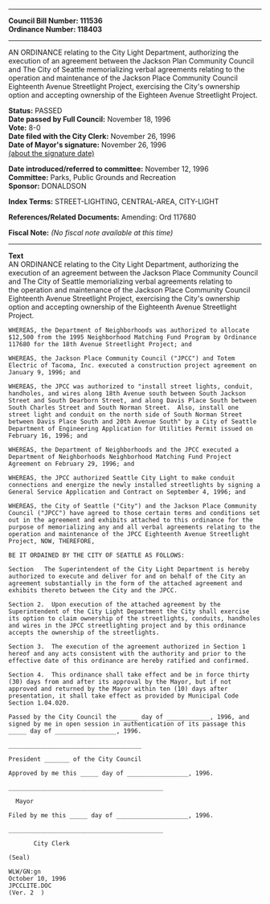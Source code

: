 * * * * *  
  
**Council Bill Number: [](#h0)[](#h2)111536**   
**Ordinance Number: 118403**  
  
* * * * *  
  
AN ORDINANCE relating to the City Light Department, authorizing the execution of an agreement between the Jackson Plan Community Council and The City of Seattle memorializing verbal agreements relating to the operation and maintenance of the Jackson Place Community Council Eighteenth Avenue Streetlight Project, exercising the City's ownership option and accepting ownership of the Eighteen Avenue Streetlight Project.  
  
**Status:** PASSED   
**Date passed by Full Council:** November 18, 1996   
**Vote:** 8-0   
**Date filed with the City Clerk:** November 26, 1996   
**Date of Mayor's signature:** November 26, 1996   
[(about the signature date)](/~public/approvaldate.htm)   
  
  
**Date introduced/referred to committee:** November 12, 1996   
**Committee:** Parks, Public Grounds and Recreation   
**Sponsor:** DONALDSON   
  
**Index Terms:** STREET-LIGHTING, CENTRAL-AREA, CITY-LIGHT  
  
**References/Related Documents:** Amending: Ord 117680  
  
**Fiscal Note:** *(No fiscal note available at this time)*  
  
* * * * *  
  
**Text**  
    AN ORDINANCE relating to the City Light Department, authorizing the  
    execution of an agreement between the Jackson Place Community Council  
    and The City of Seattle memorializing verbal agreements relating to  
    the operation and maintenance of the Jackson Place Community Council  
    Eighteenth Avenue Streetlight Project, exercising the City's ownership  
    option and accepting ownership of the Eighteenth Avenue Streetlight  
    Project.  
  
    WHEREAS, the Department of Neighborhoods was authorized to allocate  
    $12,500 from the 1995 Neighborhood Matching Fund Program by Ordinance  
    117680 for the 18th Avenue Streetlight Project; and  
  
    WHEREAS, the Jackson Place Community Council ("JPCC") and Totem  
    Electric of Tacoma, Inc. executed a construction project agreement on  
    January 9, 1996; and  
  
    WHEREAS, the JPCC was authorized to "install street lights, conduit,  
    handholes, and wires along 18th Avenue south between South Jackson  
    Street and South Dearborn Street, and along Davis Place South between  
    South Charles Street and South Norman Street.  Also, install one  
    street light and conduit on the north side of South Norman Street  
    between Davis Place South and 20th Avenue South" by a City of Seattle  
    Department of Engineering Application for Utilities Permit issued on  
    February 16, 1996; and  
  
    WHEREAS, the Department of Neighborhoods and the JPCC executed a  
    Department of Neighborhoods Neighborhood Matching Fund Project  
    Agreement on February 29, 1996; and  
  
    WHEREAS, the JPCC authorized Seattle City Light to make conduit  
    connections and energize the newly installed streetlights by signing a  
    General Service Application and Contract on September 4, 1996; and  
  
    WHEREAS, the City of Seattle ("City") and the Jackson Place Community  
    Council ("JPCC") have agreed to those certain terms and conditions set  
    out in the agreement and exhibits attached to this ordinance for the  
    purpose of memorializing any and all verbal agreements relating to the  
    operation and maintenance of the JPCC Eighteenth Avenue Streetlight  
    Project, NOW, THEREFORE,  
  
    BE IT ORDAINED BY THE CITY OF SEATTLE AS FOLLOWS:  
  
    Section   The Superintendent of the City Light Department is hereby  
    authorized to execute and deliver for and on behalf of the City an  
    agreement substantially in the form of the attached agreement and  
    exhibits thereto between the City and the JPCC.  
  
    Section 2.  Upon execution of the attached agreement by the  
    Superintendent of the City Light Department the City shall exercise  
    its option to claim ownership of the streetlights, conduits, handholes  
    and wires in the JPCC streetlighting project and by this ordinance  
    accepts the ownership of the streetlights.  
  
    Section 3.  The execution of the agreement authorized in Section 1  
    hereof and any acts consistent with the authority and prior to the  
    effective date of this ordinance are hereby ratified and confirmed.  
  
    Section 4.  This ordinance shall take effect and be in force thirty  
    (30) days from and after its approval by the Mayor, but if not  
    approved and returned by the Mayor within ten (10) days after  
    presentation, it shall take effect as provided by Municipal Code  
    Section 1.04.020.  
  
    Passed by the City Council the _____ day of ____________, 1996, and  
    signed by me in open session in authentication of its passage this  
    _____ day of _________________, 1996.  
  
    _____________________________________  
  
    President _______ of the City Council  
  
    Approved by me this _____ day of _________________, 1996.  
  
    ___________________________________________  
  
      Mayor  
  
    Filed by me this _____ day of ____________________, 1996.  
  
    ___________________________________________  
  
           City Clerk  
  
    (Seal)  
  
    WLW/GN:gn  
    October 10, 1996  
    JPCCLITE.DOC  
    (Ver. 2  )  
